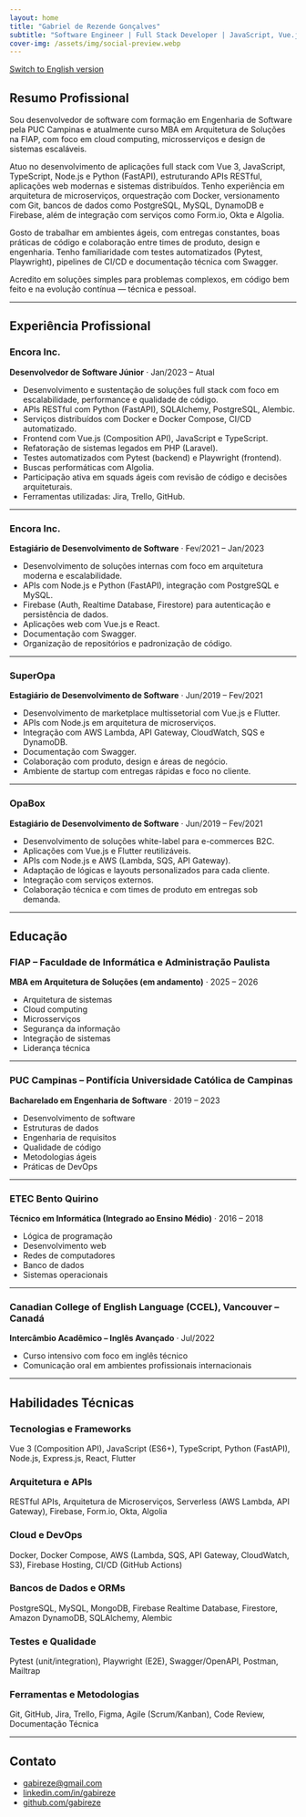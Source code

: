 ```yaml
---
layout: home
title: "Gabriel de Rezende Gonçalves"
subtitle: "Software Engineer | Full Stack Developer | JavaScript, Vue.js, React, Laravel, Python | MBA em Arquitetura de Soluções"
cover-img: /assets/img/social-preview.webp
---
```


[Switch to English version](./en)

## Resumo Profissional

Sou desenvolvedor de software com formação em Engenharia de Software pela PUC Campinas e atualmente curso MBA em Arquitetura de Soluções na FIAP, com foco em cloud computing, microsserviços e design de sistemas escaláveis.

Atuo no desenvolvimento de aplicações full stack com Vue 3, JavaScript, TypeScript, Node.js e Python (FastAPI), estruturando APIs RESTful, aplicações web modernas e sistemas distribuídos. Tenho experiência em arquitetura de microserviços, orquestração com Docker, versionamento com Git, bancos de dados como PostgreSQL, MySQL, DynamoDB e Firebase, além de integração com serviços como Form.io, Okta e Algolia.

Gosto de trabalhar em ambientes ágeis, com entregas constantes, boas práticas de código e colaboração entre times de produto, design e engenharia. Tenho familiaridade com testes automatizados (Pytest, Playwright), pipelines de CI/CD e documentação técnica com Swagger.

Acredito em soluções simples para problemas complexos, em código bem feito e na evolução contínua — técnica e pessoal.

---

## Experiência Profissional

### Encora Inc.

**Desenvolvedor de Software Júnior** · Jan/2023 – Atual

- Desenvolvimento e sustentação de soluções full stack com foco em escalabilidade, performance e qualidade de código.
- APIs RESTful com Python (FastAPI), SQLAlchemy, PostgreSQL, Alembic.
- Serviços distribuídos com Docker e Docker Compose, CI/CD automatizado.
- Frontend com Vue.js (Composition API), JavaScript e TypeScript.
- Refatoração de sistemas legados em PHP (Laravel).
- Testes automatizados com Pytest (backend) e Playwright (frontend).
- Buscas performáticas com Algolia.
- Participação ativa em squads ágeis com revisão de código e decisões arquiteturais.
- Ferramentas utilizadas: Jira, Trello, GitHub.

---

### Encora Inc.

**Estagiário de Desenvolvimento de Software** · Fev/2021 – Jan/2023

- Desenvolvimento de soluções internas com foco em arquitetura moderna e escalabilidade.
- APIs com Node.js e Python (FastAPI), integração com PostgreSQL e MySQL.
- Firebase (Auth, Realtime Database, Firestore) para autenticação e persistência de dados.
- Aplicações web com Vue.js e React.
- Documentação com Swagger.
- Organização de repositórios e padronização de código.

---

### SuperOpa

**Estagiário de Desenvolvimento de Software** · Jun/2019 – Fev/2021

- Desenvolvimento de marketplace multissetorial com Vue.js e Flutter.
- APIs com Node.js em arquitetura de microserviços.
- Integração com AWS Lambda, API Gateway, CloudWatch, SQS e DynamoDB.
- Documentação com Swagger.
- Colaboração com produto, design e áreas de negócio.
- Ambiente de startup com entregas rápidas e foco no cliente.

---

### OpaBox

**Estagiário de Desenvolvimento de Software** · Jun/2019 – Fev/2021

- Desenvolvimento de soluções white-label para e-commerces B2C.
- Aplicações com Vue.js e Flutter reutilizáveis.
- APIs com Node.js e AWS (Lambda, SQS, API Gateway).
- Adaptação de lógicas e layouts personalizados para cada cliente.
- Integração com serviços externos.
- Colaboração técnica e com times de produto em entregas sob demanda.

---

## Educação

### FIAP – Faculdade de Informática e Administração Paulista

**MBA em Arquitetura de Soluções (em andamento)** · 2025 – 2026

- Arquitetura de sistemas
- Cloud computing
- Microsserviços
- Segurança da informação
- Integração de sistemas
- Liderança técnica

---

### PUC Campinas – Pontifícia Universidade Católica de Campinas

**Bacharelado em Engenharia de Software** · 2019 – 2023

- Desenvolvimento de software
- Estruturas de dados
- Engenharia de requisitos
- Qualidade de código
- Metodologias ágeis
- Práticas de DevOps

---

### ETEC Bento Quirino

**Técnico em Informática (Integrado ao Ensino Médio)** · 2016 – 2018

- Lógica de programação
- Desenvolvimento web
- Redes de computadores
- Banco de dados
- Sistemas operacionais

---

### Canadian College of English Language (CCEL), Vancouver – Canadá

**Intercâmbio Acadêmico – Inglês Avançado** · Jul/2022

- Curso intensivo com foco em inglês técnico
- Comunicação oral em ambientes profissionais internacionais

---

## Habilidades Técnicas

### Tecnologias e Frameworks

Vue 3 (Composition API), JavaScript (ES6+), TypeScript, Python (FastAPI), Node.js, Express.js, React, Flutter

### Arquitetura e APIs

RESTful APIs, Arquitetura de Microserviços, Serverless (AWS Lambda, API Gateway), Firebase, Form.io, Okta, Algolia

### Cloud e DevOps

Docker, Docker Compose, AWS (Lambda, SQS, API Gateway, CloudWatch, S3), Firebase Hosting, CI/CD (GitHub Actions)

### Bancos de Dados e ORMs

PostgreSQL, MySQL, MongoDB, Firebase Realtime Database, Firestore, Amazon DynamoDB, SQLAlchemy, Alembic

### Testes e Qualidade

Pytest (unit/integration), Playwright (E2E), Swagger/OpenAPI, Postman, Mailtrap

### Ferramentas e Metodologias

Git, GitHub, Jira, Trello, Figma, Agile (Scrum/Kanban), Code Review, Documentação Técnica

---

## Contato

- [gabireze@gmail.com](mailto:gabireze@gmail.com)
- [linkedin.com/in/gabireze](https://linkedin.com/in/gabireze)
- [github.com/gabireze](https://github.com/gabireze)
